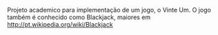 Projeto academico para implementação de um jogo, o Vinte Um.
O jogo também é conhecido como Blackjack, maiores em http://pt.wikipedia.org/wiki/Blackjack